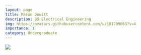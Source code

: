 ```yaml
---
layout: page
title: Mason Dewitt 
description: BS Electrical Engineering
img: https://avatars.githubusercontent.com/u/181799063?v=4
importance: 1
category: Undergraduate
---
```


<div class="profile mb-3 float-right mb-3 mb-3 mb-3"> 
<img src="https://avatars.githubusercontent.com/u/181799063?v=4" class="img-fluid z-depth-1 rounded"/>
</div>

<!--  remote_include https://raw.githubusercontent.com/Masonrd/Masonrd/refs/heads/main/README.md %} -->
